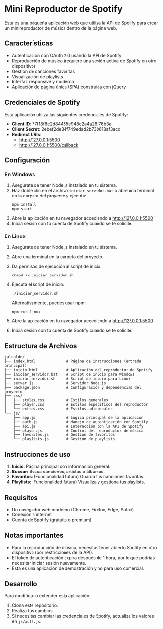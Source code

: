 # Mini Reproductor de Spotify

Esta es una pequeña aplicación web que utiliza la API de Spotify para crear un minireproductor de música dentro de la página web.

## Características

- Autenticación con OAuth 2.0 usando la API de Spotify
- Reproducción de música (requiere una sesión activa de Spotify en otro dispositivo)
- Gestión de canciones favoritas
- Visualización de playlists
- Interfaz responsive y moderna
- Aplicación de página única (SPA) construida con jQuery

## Credenciales de Spotify

Esta aplicación utiliza las siguientes credenciales de Spotify:
- **Client ID**: 77f18f8e2d84455e948c2a4a28f76b3a
- **Client Secret**: 2ebef2de34f749edad2b730618af3acd
- **Redirect URIs**: 
  - http://127.0.0.1:5500
  - http://127.0.0.1:5500/callback

## Configuración

### En Windows

1. Asegúrate de tener Node.js instalado en tu sistema.
2. Haz doble clic en el archivo `iniciar_servidor.bat` o abre una terminal en la carpeta del proyecto y ejecuta:
   ```
   npm install
   npm start
   ```
3. Abre la aplicación en tu navegador accediendo a http://127.0.0.1:5500
4. Inicia sesión con tu cuenta de Spotify cuando se te solicite.

### En Linux

1. Asegúrate de tener Node.js instalado en tu sistema.
2. Abre una terminal en la carpeta del proyecto.
3. Da permisos de ejecución al script de inicio:
   ```
   chmod +x iniciar_servidor.sh
   ```
4. Ejecuta el script de inicio:
   ```
   ./iniciar_servidor.sh
   ```
   
   Alternativamente, puedes usar npm:
   ```
   npm run linux
   ```
5. Abre la aplicación en tu navegador accediendo a http://127.0.0.1:5500
6. Inicia sesión con tu cuenta de Spotify cuando se te solicite.

## Estructura de Archivos

```
jalcalde/
├── index.html              # Página de instrucciones (entrada principal)
├── inicio.html             # Aplicación del reproductor de Spotify
├── iniciar_servidor.bat    # Script de inicio para Windows
├── iniciar_servidor.sh     # Script de inicio para Linux
├── server.js               # Servidor Node.js
├── package.json            # Configuración y dependencias del proyecto
├── css/
│   ├── styles.css          # Estilos generales
│   ├── player.css          # Estilos específicos del reproductor
│   └── extras.css          # Estilos adicionales
└── js/
    ├── app.js              # Lógica principal de la aplicación
    ├── auth.js             # Manejo de autenticación con Spotify
    ├── api.js              # Interacción con la API de Spotify
    ├── player.js           # Control del reproductor de música
    ├── favorites.js        # Gestión de favoritos
    └── playlists.js        # Gestión de playlists
```

## Instrucciones de uso

1. **Inicio**: Página principal con información general.
2. **Buscar**: Busca canciones, artistas o álbumes.
3. **Favoritos**: (Funcionalidad futura) Guarda tus canciones favoritas.
4. **Playlists**: (Funcionalidad futura) Visualiza y gestiona tus playlists.

## Requisitos

- Un navegador web moderno (Chrome, Firefox, Edge, Safari)
- Conexión a internet
- Cuenta de Spotify (gratuita o premium)

## Notas importantes

- Para la reproducción de música, necesitas tener abierto Spotify en otro dispositivo (por restricciones de la API).
- El token de autenticación expira después de 1 hora, por lo que podrías necesitar iniciar sesión nuevamente.
- Esta es una aplicación de demostración y no para uso comercial.

## Desarrollo

Para modificar o extender esta aplicación:

1. Clona este repositorio.
2. Realiza tus cambios.
3. Si necesitas cambiar las credenciales de Spotify, actualiza los valores en `js/auth.js`.